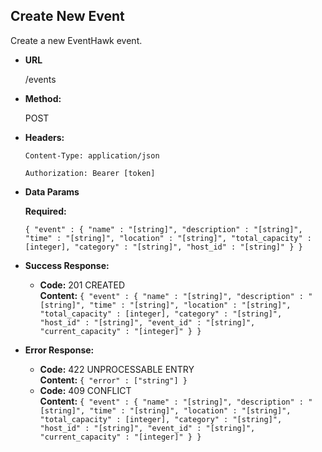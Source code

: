 **Create New Event**
----
  Create a new EventHawk event.

* **URL**

  /events

* **Method:**
  
  POST

* **Headers:**

  `Content-Type: application/json`

  `Authorization: Bearer [token]`

* **Data Params**

   **Required:**
 
   `{ "event" : { "name" : "[string]", "description" : "[string]", "time" : "[string]", "location" : "[string]", "total_capacity" : [integer], "category" : "[string]", "host_id" : "[string]" } }`

* **Success Response:**

  * **Code:** 201 CREATED <br />
    **Content:** `{ "event" : { "name" : "[string]", "description" : "[string]", "time" : "[string]", "location" : "[string]", "total_capacity" : [integer], "category" : "[string]", "host_id" : "[string]", "event_id" : "[string]", "current_capacity" : "[integer]" } }`
 
* **Error Response:**

  * **Code:** 422 UNPROCESSABLE ENTRY <br />
    **Content:** `{ "error" : ["string"] }`
  * **Code:** 409 CONFLICT <br />
    **Content:** `{ "event" : { "name" : "[string]", "description" : "[string]", "time" : "[string]", "location" : "[string]", "total_capacity" : [integer], "category" : "[string]", "host_id" : "[string]", "event_id" : "[string]", "current_capacity" : "[integer]" } }`
